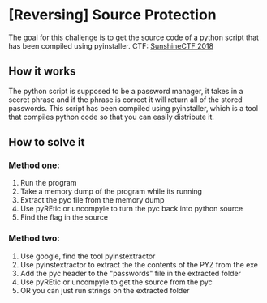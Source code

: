 # [Reversing] Source Protection
The goal for this challenge is to get the source code of a python script that has been compiled using pyinstaller.
CTF: [SunshineCTF 2018](https://2018.sunshinectf.org)

## How it works
The python script is supposed to be a password manager, it takes in a secret phrase and if the phrase is correct it will return all of the stored passwords. This script has been compiled using pyinstaller, which is a tool that compiles python code so that you can easily distribute it.

## How to solve it
### Method one:
1. Run the program
2. Take a memory dump of the program while its running
3. Extract the pyc file from the memory dump
4. Use pyREtic or uncompyle to turn the pyc back into python source
5. Find the flag in the source

### Method two:
1. Use google, find the tool pyinstextractor
2. Use pyinstextractor to extract the the contents of the PYZ from the exe
3. Add the pyc header to the "passwords" file in the extracted folder
4. Use pyREtic or uncompyle to get the source from the pyc
4. OR you can just run strings on the extracted folder


